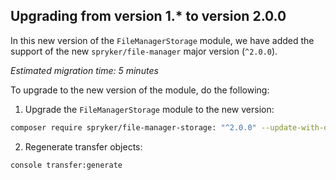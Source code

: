 

## Upgrading from version 1.* to version 2.0.0

In this new version of the `FileManagerStorage` module, we have added the support of the new `spryker/file-manager` major version (`^2.0.0`).

*Estimated migration time: 5 minutes*

To upgrade to the new version of the module, do the following:

1. Upgrade the `FileManagerStorage` module to the new version:

```bash
composer require spryker/file-manager-storage: "^2.0.0" --update-with-dependencies
```

2. Regenerate transfer objects:

```bash
console transfer:generate
```

